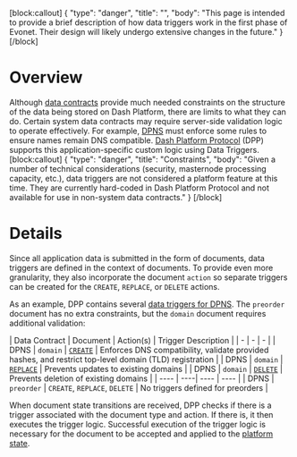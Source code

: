 [block:callout]
{
  "type": "danger",
  "title": "",
  "body": "This page is intended to provide a brief description of how data triggers work in the first phase of Evonet. Their design will likely undergo extensive changes in the future."
}
[/block]
# Overview

Although [data contracts](explanation-platform-protocol-data-contract) provide much needed constraints on the structure of the data being stored on Dash Platform, there are limits to what they can do. Certain system data contracts may require server-side validation logic to operate effectively. For example, [DPNS](doc:explanation-dpns) must enforce some rules to ensure names remain DNS compatible. [Dash Platform Protocol](explanation-platform-protocol) (DPP) supports this application-specific custom logic using Data Triggers.
[block:callout]
{
  "type": "danger",
  "title": "Constraints",
  "body": "Given a number of technical considerations (security, masternode processing capacity, etc.), data triggers are not considered a platform feature at this time. They are currently hard-coded in Dash Platform Protocol and not available for use in non-system data contracts."
}
[/block]
# Details
Since all application data is submitted in the form of documents, data triggers are defined in the context of documents. To provide even more granularity, they also incorporate the document `action` so separate triggers can be created for the `CREATE`, `REPLACE`, or `DELETE` actions.

As an example, DPP contains several [data triggers for DPNS](https://github.com/dashevo/js-dpp/tree/master/lib/dataTrigger/dpnsTriggers). The `preorder` document has no extra constraints, but the `domain` document requires additional validation:

| Data Contract | Document | Action(s) | Trigger Description |
| - | - | - |
| DPNS | `domain` | [`CREATE`](https://github.com/dashevo/js-dpp/blob/master/lib/dataTrigger/dpnsTriggers/createDomainDataTrigger.js) | Enforces DNS compatibility, validate provided hashes, and restrict top-level domain (TLD) registration |
| DPNS | `domain` | [`REPLACE`](https://github.com/dashevo/js-dpp/blob/master/lib/dataTrigger/dpnsTriggers/updateDomainDataTrigger.js) | Prevents updates to existing domains |
| DPNS | `domain` | [`DELETE`](https://github.com/dashevo/js-dpp/blob/master/lib/dataTrigger/dpnsTriggers/deleteDomainDataTrigger.js) | Prevents deletion of existing domains |
| ---- | ----| ---- | ---- |
| DPNS | `preorder` | `CREATE`, `REPLACE`, `DELETE` | No triggers defined for preorders |

When document state transitions are received, DPP checks if there is a trigger associated with the document type and action. If there is, it then executes the trigger logic. Successful execution of the trigger logic is necessary for the document to be accepted and applied to the [platform state](explanation-drive-platform-state).